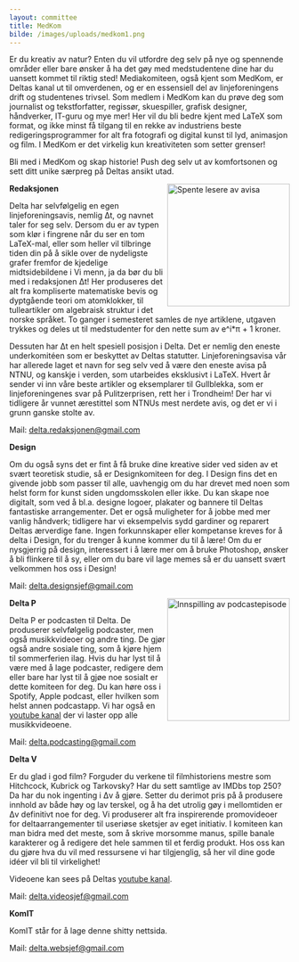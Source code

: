 ```yaml
---
layout: committee
title: MedKom
bilde: /images/uploads/medkom1.png
---
```

Er du kreativ av natur? Enten du vil utfordre deg selv på nye og spennende områder eller bare ønsker å ha det gøy med medstudentene dine har du uansett kommet til riktig sted! Mediakomiteen, også kjent som MedKom, er Deltas kanal ut til omverdenen, og er en essensiell del av linjeforeningens drift og studentenes trivsel. Som medlem i MedKom kan du prøve deg som journalist og tekstforfatter, regissør, skuespiller, grafisk designer, håndverker, IT-guru og mye mer! Her vil du bli bedre kjent med LaTeX som format, og ikke minst få tilgang til en rekke av industriens beste redigeringsprogrammer for alt fra fotografi og digital kunst til lyd, animasjon og film. I MedKom er det virkelig kun kreativiteten som setter grenser!

Bli med i MedKom og skap historie! Push deg selv ut av komfortsonen og sett ditt unike særpreg på Deltas ansikt utad.

<img src="/images/uploads/redbilde.jpeg" alt="Spente lesere av avisa" widtth="300" height="220" align="right">

**Redaksjonen** 

Delta har selvfølgelig en egen linjeforeningsavis, nemlig &Delta;t, og navnet taler
for seg selv. Dersom du er av typen som klør i fingrene når du ser en tom 
LaTeX-mal, eller som heller vil tilbringe tiden din på å sikle over de
nydeligste grafer fremfor de kjedelige midtsidebildene i Vi menn, 
ja da bør du bli med i redaksjonen Δt! Her produseres det alt fra 
kompliserte matematiske bevis og dyptgående teori om atomklokker, 
til tulleartikler om algebraisk struktur i det norske språket. 
To ganger i semesteret samles de nye artiklene, utgaven trykkes 
og deles ut til medstudenter for den nette sum av e^i*&pi; + 1 
kroner.

Dessuten har &Delta;t en helt spesiell posisjon i Delta. Det er nemlig den 
eneste underkomitéen som er beskyttet av Deltas statutter. 
Linjeforeningsavisa vår har allerede laget et navn for seg selv ved
å være den eneste avisa på NTNU, og kanskje i verden, som utarbeides 
eksklusivt i LaTeX. Hvert år sender vi inn våre beste artikler og
eksemplarer til Gullblekka, som er linjeforeningenes svar på 
Pulitzerprisen, rett her i Trondheim! Der har vi tidligere år vunnet 
ærestittel som NTNUs mest nerdete avis, og det er vi i grunn ganske 
stolte av.



Mail: [delta.redaksjonen@gmail.com](delta.redaksjonen@gmail.com)

**Design**

Om du også syns det er fint å få bruke dine kreative sider ved siden 
av et svært teoretisk studie, så er Designkomiteen for deg. I Design 
fins det en givende jobb som passer til alle, uavhengig om du har drevet 
med noen som helst form for kunst siden ungdomsskolen eller ikke. Du kan 
skape noe digitalt, som ved å bl.a. designe logoer, plakater og bannere 
til Deltas fantastiske arrangementer. Det er også muligheter for å jobbe 
med mer vanlig håndverk; tidligere har vi eksempelvis sydd gardiner og 
reparert Deltas ærverdige fane. Ingen forkunnskaper eller kompetanse kreves 
for å delta i Design, for du trenger å kunne kommer du til å lære! 
Om du er nysgjerrig på design, interessert i å lære mer om å bruke 
Photoshop, ønsker å bli flinkere til å sy, eller om du bare vil lage 
memes så er du uansett svært velkommen hos oss i Design!
  
Mail: [delta.designsjef@gmail.com](delta.designsjef@gmail.com)


<img src="/images/uploads/podcasten.png
" alt="Innspilling av podcastepisode" widtth="300" height="220" align="right">


**Delta P**

Delta P er podcasten til Delta. De produserer selvfølgelig podcaster, men også 
musikkvideoer og andre ting. De gjør også andre sosiale ting, som å kjøre hjem 
til sommerferien ilag. Hvis du har lyst til å være med å lage podcaster, 
redigere dem eller bare har lyst til å gjøe noe sosialt er dette komiteen for deg. 
Du kan høre oss i Spotify, Apple podcast, eller hvilken som helst annen podcastapp. 
Vi har også en [youtube kanal](https://www.youtube.com/channel/UC1WDrrtnlW0oIfSP6_azSuA) 
der vi laster opp alle musikkvideoene.

Mail: [delta.podcasting@gmail.com](delta.podcasting@gmail.com)

**Delta V** 

Er du glad i god film? Forguder du verkene til filmhistoriens mestre som 
Hitchcock, Kubrick og Tarkovsky? Har du sett samtlige av IMDbs top 250? 
Da har du nok ingenting i &Delta;v å gjøre. Setter du derimot pris på å produsere 
innhold av både høy og lav terskel, og å ha det utrolig gøy i mellomtiden er
&Delta;v definitivt noe for deg. Vi produserer alt fra inspirerende promovideoer 
for deltaarrangementer til useriøse sketsjer av eget initiativ. I komiteen 
kan man bidra med det meste, som å skrive morsomme manus, spille banale 
karakterer og å redigere det hele sammen til et ferdig produkt. Hos oss 
kan du gjøre hva du vil med ressursene vi har tilgjenglig, så her vil dine 
gode idéer vil bli til virkelighet! 

Videoene kan sees på Deltas [youtube kanal](https://www.youtube.com/channel/UCW6mgAETx5tY666gD7cMmNw).

Mail: [delta.videosjef@gmail.com](delta.videosjef@gmail.com)

**KomIT**   

KomIT står for å lage denne shitty nettsida. 

Mail: [delta.websjef@gmail.com](delta.websjef@gmail.com])